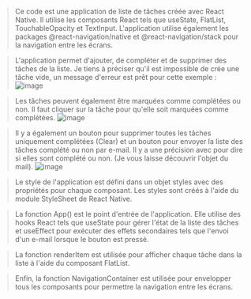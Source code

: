 >Ce code est une application de liste de tâches créée avec React Native. Il utilise les composants React tels que useState, FlatList, TouchableOpacity et TextInput. L'application utilise également les packages @react-navigation/native et @react-navigation/stack pour la navigation entre les écrans.

>L'application permet d'ajouter, de compléter et de supprimer des tâches de la liste. Je tiens à préciser qu'il est impossible de crée une tâche vide, un message d'erreur est prêt pour cette exemple :
![image](https://user-images.githubusercontent.com/105201941/233789507-6aa28df7-0199-4f2b-97b5-42090684b781.png)

>Les tâches peuvent également être marquées comme complétées ou non. 
>Il faut cliquer sur la tâche pour qu'elle soit marquées comme complétées. 
![image](https://user-images.githubusercontent.com/105201941/233610808-532d4c60-260c-4110-a7b6-f1f9af4beb9b.png)

>Il y a également un bouton pour supprimer toutes les tâches uniquement complétées (Clear) et un bouton pour envoyer la liste des tâches complété ou non par e-mail. Il y a une précision avec pour dire si elles sont complété ou non. (Je vous laisse découvrir l'objet du mail).
![image](https://user-images.githubusercontent.com/105201941/233611386-cb73a294-8a55-48c9-9c49-1b8a3e44600e.png)

>Le style de l'application est défini dans un objet styles avec des propriétés pour chaque composant. Les styles sont créés à l'aide du module StyleSheet de React Native.

>La fonction App() est le point d'entrée de l'application. Elle utilise des hooks React tels que useState pour gérer l'état de la liste des tâches et useEffect pour exécuter des effets secondaires tels que l'envoi d'un e-mail lorsque le bouton est pressé.

>La fonction renderItem est utilisée pour afficher chaque tâche dans la liste à l'aide du composant FlatList.

>Enfin, la fonction NavigationContainer est utilisée pour envelopper tous les composants pour permettre la navigation entre les écrans.
